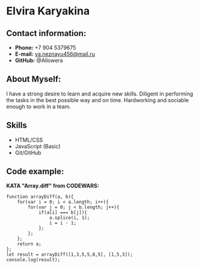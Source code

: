 # Elvira Karyakina

## Contact information:

* __Phone:__ +7 904 5379675
* __E-mail:__ ya.neznayu456@mail.ru
* __GitHub:__ @Allowera

## About Myself:

I have a strong desire to learn and acquire new skills. Diligent in performing the tasks in the best possible way and on time. Hardworking and sociable enough to work in a team.

## Skills

* HTML/CSS
* JavaScript (Basic)
* Git/GitHub

## Code example:

__KATA "Array.diff" from CODEWARS:__

```
function arrayDiff(a, b){
    for(var i = 0; i < a.length; i++){
        for(var j = 0; j < b.length; j++){
            if(a[i] === b[j]){
                a.splice(i, 1);
                i = i - 1;
            };
        };
    };
    return a;
};
let result = arrayDiff([1,3,5,5,8,5], [1,5,3]);
console.log(result);
```
